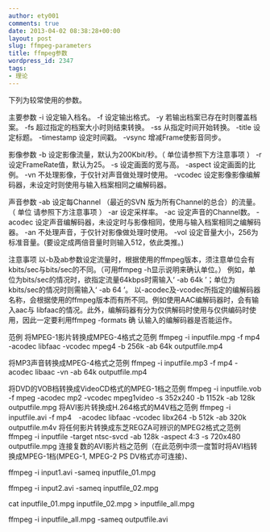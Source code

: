 ```yaml
---
author: ety001
comments: true
date: 2013-04-02 08:38:28+00:00
layout: post
slug: ffmpeg-parameters
title: ffmpeg参数
wordpress_id: 2347
tags:
- 理论
---
```


下列为较常使用的参数。

主要参数
    -i 设定输入档名。
    -f 设定输出格式。
    -y 若输出档案已存在时则覆盖档案。
    -fs 超过指定的档案大小时则结束转换。
    -ss 从指定时间开始转换。
    -title 设定标题。
    -timestamp 设定时间戳。
    -vsync 增减Frame使影音同步。

影像参数
    -b 设定影像流量，默认为200Kbit/秒。（ 单位请参照下方注意事项 ）
    -r 设定FrameRate值，默认为25。
    -s 设定画面的宽与高。
    -aspect 设定画面的比例。
    -vn 不处理影像，于仅针对声音做处理时使用。
    -vcodec 设定影像影像编解码器，未设定时则使用与输入档案相同之编解码器。

声音参数
    -ab 设定每Channel （最近的SVN 版为所有Channel的总合）的流量。（ 单位 请参照下方注意事项 ）
    -ar 设定采样率。
    -ac 设定声音的Channel数。
    -acodec 设定声音编解码器，未设定时与影像相同，使用与输入档案相同之编解码器。
    -an 不处理声音，于仅针对影像做处理时使用。
    -vol 设定音量大小，256为标准音量。(要设定成两倍音量时则输入512，依此类推。)

注意事项
以-b及ab参数设定流量时，根据使用的ffmpeg版本，须注意单位会有kbits/sec与bits/sec的不同。（可用ffmpeg -h显示说明来确认单位。）
例如，单位为bits/sec的情况时，欲指定流量64kbps时需输入‘ -ab 64k ’；单位为kbits/sec的情况时则需输入‘ -ab 64 ’。
以-acodec及-vcodec所指定的编解码器名称，会根据使用的ffmpeg版本而有所不同。例如使用AAC编解码器时，会有输入aac与 libfaac的情况。此外，编解码器有分为仅供解码时使用与仅供编码时使用，因此一定要利用ffmpeg -formats 确 认输入的编解码器是否能运作。

范例
将MPEG-1影片转换成MPEG-4格式之范例
ffmpeg -i inputfile.mpg -f mp4 -acodec libfaac -vcodec mpeg4 -b 256k -ab 64k outputfile.mp4

将MP3声音转换成MPEG-4格式之范例
ffmpeg -i inputfile.mp3 -f mp4 -acodec libaac -vn -ab 64k outputfile.mp4

将DVD的VOB档转换成VideoCD格式的MPEG-1档之范例
ffmpeg -i inputfile.vob -f mpeg -acodec mp2 -vcodec mpeg1video -s 352x240 -b 1152k -ab 128k outputfile.mpg
将AVI影片转换成H.264格式的M4V档之范例
ffmpeg -i inputfile.avi -f mp4　-acodec libfaac -vcodec libx264 -b 512k -ab 320k outputfile.m4v
将任何影片转换成东芝REGZA可辨识的MPEG2格式之范例
ffmpeg -i inputfile -target ntsc-svcd -ab 128k -aspect 4:3 -s 720x480 outputfile.mpg
连接复数的AVI影片档之范例（在此范例中须一度暂时将AVI档转换成MPEG-1档(MPEG-1, MPEG-2 PS
DV格式亦可连接)、

ffmpeg -i input1.avi -sameq inputfile_01.mpg

ffmpeg -i input2.avi -sameq inputfile_02.mpg

cat inputfile_01.mpg inputfile_02.mpg > inputfile_all.mpg

ffmpeg -i inputfile_all.mpg -sameq outputfile.avi

